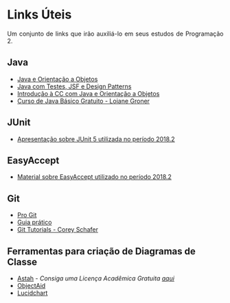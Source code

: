 # Links Úteis #

<p align="justify">Um conjunto de links que irão auxiliá-lo em seus estudos de Programação 2.</p>

## Java ##

  - [Java e Orientação a Objetos](https://www.caelum.com.br/apostila-java-orientacao-objetos/)
  - [Java com Testes, JSF e Design Patterns](https://www.caelum.com.br/apostila-java-testes-jsf-web-services-design-patterns/)
  - [Introdução à CC com Java e Orientação a Objetos](https://www.caelum.com.br/apostila-java-orientacao-objetos/)
  - [Curso de Java Básico Gratuito - Loiane Groner](https://www.youtube.com/playlist?list=PLGxZ4Rq3BOBq0KXHsp5J3PxyFaBIXVs3r)  

## JUnit ##

   - [Apresentação sobre JUnit 5 utilizada no período 2018.2](https://docs.google.com/presentation/d/1RjFY9V1IqCkvruc5i56Vby4VZ0-ZpByfdZVvqyWHpjk/edit?usp=sharing)
 
 ## EasyAccept ##
   - [Material sobre EasyAccept utilizado no período 2018.2](https://github.com/hericlesme/EasyAcceptLesson)

## Git ##

  - [Pro Git](https://git-scm.com/book/pt-br/v2)
  - [Guia prático](http://rogerdudler.github.io/git-guide/index.pt_BR.html)
  - [Git Tutorials - Corey Schafer](https://www.youtube.com/playlist?list=PL-osiE80TeTuRUfjRe54Eea17-YfnOOAx)

## Ferramentas para criação de Diagramas de Classe ##

  - [Astah](http://astah.net/download) - *Consiga uma Licença Acadêmica Gratuita [aqui](http://astah.net/student-license-request)*
  - [ObjectAid](http://www.objectaid.com/)
  - [Lucidchart](https://www.lucidchart.com/pages/pt)
